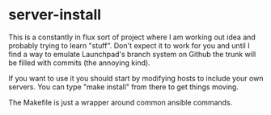 server-install
==============

This is a constantly in flux sort of project where I am working out idea and probably trying to learn "stuff". Don't expect it to work for you and until I find a way to emulate Launchpad's branch system on Github the trunk will be filled with commits (the annoying kind).

If you want to use it you should start by modifying hosts to include your own servers. You can type "make install" from there to get  things moving.

The Makefile is just a wrapper around common ansible commands.
